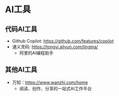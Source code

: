 # AI工具


## 代码AI工具

- Github Copilot: <https://github.com/features/copilot>
- 通义灵码: <https://tongyi.aliyun.com/lingma/>
  - 阿里的AI编程助手

## 其他AI工具

- 万知：<https://www.wanzhi.com/home>
  - 阅读、创作、分享的一站式AI工作平台